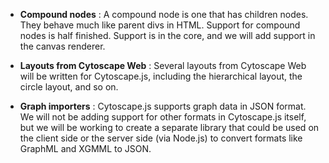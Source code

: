  * **Compound nodes** : A compound node is one that has children nodes.  They behave much like parent divs in HTML.  Support for compound nodes is half finished.  Support is in the core, and we will add support in the canvas renderer.

 * **Layouts from Cytoscape Web** : Several layouts from Cytoscape Web will be written for Cytoscape.js, including the hierarchical layout, the circle layout, and so on.

 * **Graph importers** : Cytoscape.js supports graph data in JSON format.  We will not be adding support for other formats in Cytoscape.js itself, but we will be working to create a separate library that could be used on the client side or the server side (via Node.js) to convert formats like GraphML and XGMML to JSON.